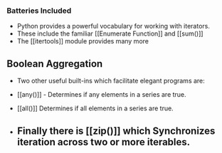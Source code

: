 ### Batteries Included
- Python provides a powerful vocabulary for working with iterators. 
- These include the familiar [[Enumerate Function]] and [[sum()]]
- The [[itertools]] module provides many more

## Boolean Aggregation
- Two other useful built-ins which facilitate elegant programs are:
- [[any()]] - Determines if any elements in a series are true.
- [[all()]] Determines if all elements in a series are true.


- Finally there is [[zip()]] which Synchronizes iteration across two or more iterables. 
	- 
